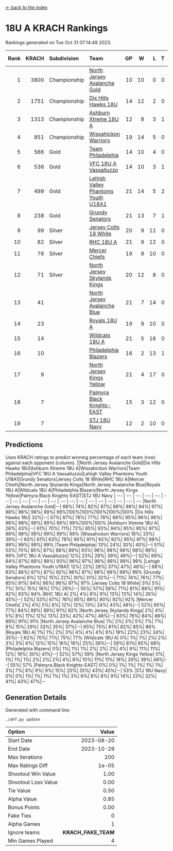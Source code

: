 [<- back to the index](readme.md)
# 18U A KRACH Rankings
Rankings generated on Tue Oct 31 07:14:49 2023.

Rank|KRACH|Subdivision|Team|GP|W|L|T|OTW|OTL|SoS|Exp Wins|Win Diff
---:|---:|:---|:---|---:|---:|---:|---:|---:|---:|---:|---:|---:
1|3800|Championship|[North Jersey Avalanche Gold](https://gamesheetstats.com/seasons/3659/teams/140737/schedule)|10|10|0|0|0|0|55|10.8|-0.0
2|1751|Championship|[Dix Hills Hawks 18U](https://gamesheetstats.com/seasons/3659/teams/140731/schedule)|14|12|2|0|1|0|354|12.9|0.0
3|1313|Championship|[Ashburn Xtreme 18U A](https://gamesheetstats.com/seasons/3659/teams/140730/schedule)|12|8|3|1|1|0|597|9.4|0.0
4|851|Championship|[Wissahickon Warriors](https://gamesheetstats.com/seasons/3659/teams/140748/schedule)|19|14|5|0|0|0|492|14.9|0.0
5|566|Gold|[Team Philadelphia](https://gamesheetstats.com/seasons/3659/teams/140745/schedule)|14|10|4|0|0|0|478|10.9|0.0
6|536|Gold|[VFC 18U A Vassalluzzo](https://gamesheetstats.com/seasons/3659/teams/140746/schedule)|14|10|3|1|2|1|315|11.4|0.0
7|499|Gold|[Lehigh Valley Phantoms Youth U18A1](https://gamesheetstats.com/seasons/3659/teams/140734/schedule)|21|14|5|2|0|0|373|15.9|0.0
8|238|Gold|[Grundy Senators](https://gamesheetstats.com/seasons/3659/teams/140732/schedule)|21|13|7|1|0|0|334|14.4|0.0
9|99|Silver|[Jersey Colts 18 White](https://gamesheetstats.com/seasons/3659/teams/140733/schedule)|20|9|11|0|0|2|624|9.9|0.0
10|82|Silver|[RHC 18U A](https://gamesheetstats.com/seasons/3659/teams/140742/schedule)|21|9|12|0|0|1|377|9.9|0.0
11|76|Silver|[Mercer Chiefs](https://gamesheetstats.com/seasons/3659/teams/140735/schedule)|19|9|10|0|0|1|522|9.9|0.0
12|71|Silver|[North Jersey Skylands Kings](https://gamesheetstats.com/seasons/3659/teams/140739/schedule)|20|12|8|0|1|1|651|12.9|0.0
13|41||[North Jersey Avalanche Blue](https://gamesheetstats.com/seasons/3659/teams/140736/schedule)|21|7|14|0|0|0|340|7.9|0.0
14|23||[Royals 18U A](https://gamesheetstats.com/seasons/3659/teams/140743/schedule)|19|9|10|0|1|0|161|9.9|0.0
15|14||[Wildcats 18U A](https://gamesheetstats.com/seasons/3659/teams/140747/schedule)|21|5|16|0|0|1|469|5.9|0.0
16|10||[Philadelphia Blazers](https://gamesheetstats.com/seasons/3659/teams/140741/schedule)|16|2|13|1|0|2|296|3.4|0.0
17|9||[North Jersey Kings Yellow](https://gamesheetstats.com/seasons/3659/teams/140738/schedule)|21|4|17|0|1|0|319|4.9|0.0
18|7||[Palmyra Black Knights-EAST](https://gamesheetstats.com/seasons/3659/teams/140740/schedule)|15|3|12|0|2|0|184|3.9|0.0
19|7||[STJ 18U Navy](https://gamesheetstats.com/seasons/3659/teams/140744/schedule)|12|2|10|0|0|0|126|2.9|0.0

## Predictions
Uses KRACH ratings to predict winning percentage of each team (row) against each opponent (column).
||North Jersey Avalanche Gold|Dix Hills Hawks 18U|Ashburn Xtreme 18U A|Wissahickon Warriors|Team Philadelphia|VFC 18U A Vassalluzzo|Lehigh Valley Phantoms Youth U18A1|Grundy Senators|Jersey Colts 18 White|RHC 18U A|Mercer Chiefs|North Jersey Skylands Kings|North Jersey Avalanche Blue|Royals 18U A|Wildcats 18U A|Philadelphia Blazers|North Jersey Kings Yellow|Palmyra Black Knights-EAST|STJ 18U Navy
| --: | --: | --: | --: | --: | --: | --: | --: | --: | --: | --: | --: | --: | --: | --: | --: | --: | --: | --: | --: 
|North Jersey Avalanche Gold|--| 68%| 74%| 82%| 87%| 88%| 88%| 94%| 97%| 98%| 98%| 98%| 99%| 99%|100%|100%|100%|100%|100%
|Dix Hills Hawks 18U| 32%|--| 57%| 67%| 76%| 77%| 78%| 88%| 95%| 96%| 96%| 96%| 98%| 99%| 99%| 99%| 99%|100%|100%
|Ashburn Xtreme 18U A| 26%| 43%|--| 61%| 70%| 71%| 72%| 85%| 93%| 94%| 95%| 95%| 97%| 98%| 99%| 99%| 99%| 99%| 99%
|Wissahickon Warriors| 18%| 33%| 39%|--| 60%| 61%| 63%| 78%| 90%| 91%| 92%| 92%| 95%| 97%| 98%| 99%| 99%| 99%| 99%
|Team Philadelphia| 13%| 24%| 30%| 40%|--| 51%| 53%| 70%| 85%| 87%| 88%| 89%| 93%| 96%| 98%| 98%| 98%| 99%| 99%
|VFC 18U A Vassalluzzo| 12%| 23%| 29%| 39%| 49%|--| 52%| 69%| 84%| 87%| 88%| 88%| 93%| 96%| 97%| 98%| 98%| 99%| 99%
|Lehigh Valley Phantoms Youth U18A1| 12%| 22%| 28%| 37%| 47%| 48%|--| 68%| 83%| 86%| 87%| 87%| 92%| 96%| 97%| 98%| 98%| 99%| 99%
|Grundy Senators|  6%| 12%| 15%| 22%| 30%| 31%| 32%|--| 71%| 74%| 76%| 77%| 85%| 91%| 94%| 96%| 96%| 97%| 97%
|Jersey Colts 18 White|  3%|  5%|  7%| 10%| 15%| 16%| 17%| 29%|--| 55%| 57%| 58%| 71%| 81%| 88%| 91%| 92%| 93%| 94%
|RHC 18U A|  2%|  4%|  6%|  9%| 13%| 13%| 14%| 26%| 45%|--| 52%| 53%| 67%| 78%| 85%| 89%| 90%| 92%| 92%
|Mercer Chiefs|  2%|  4%|  5%|  8%| 12%| 12%| 13%| 24%| 43%| 48%|--| 52%| 65%| 77%| 84%| 89%| 89%| 91%| 92%
|North Jersey Skylands Kings|  2%|  4%|  5%|  8%| 11%| 12%| 13%| 23%| 42%| 47%| 48%|--| 63%| 76%| 84%| 88%| 89%| 91%| 91%
|North Jersey Avalanche Blue|  1%|  2%|  3%|  5%|  7%|  7%|  8%| 15%| 29%| 33%| 35%| 37%|--| 65%| 75%| 81%| 82%| 85%| 86%
|Royals 18U A|  1%|  1%|  2%|  3%|  4%|  4%|  4%|  9%| 19%| 22%| 23%| 24%| 35%|--| 62%| 70%| 71%| 75%| 77%
|Wildcats 18U A|  0%|  1%|  1%|  2%|  2%|  3%|  3%|  6%| 12%| 15%| 16%| 16%| 25%| 38%|--| 59%| 61%| 65%| 68%
|Philadelphia Blazers|  0%|  1%|  1%|  1%|  2%|  2%|  2%|  4%|  9%| 11%| 11%| 12%| 19%| 30%| 41%|--| 52%| 57%| 59%
|North Jersey Kings Yellow|  0%|  1%|  1%|  1%|  2%|  2%|  2%|  4%|  8%| 10%| 11%| 11%| 18%| 29%| 39%| 48%|--| 55%| 57%
|Palmyra Black Knights-EAST|  0%|  0%|  1%|  1%|  1%|  1%|  1%|  3%|  7%|  8%|  9%|  9%| 15%| 25%| 35%| 43%| 45%|--| 53%
|STJ 18U Navy|  0%|  0%|  1%|  1%|  1%|  1%|  1%|  3%|  6%|  8%|  8%|  9%| 14%| 23%| 32%| 41%| 43%| 47%|--

## Generation Details

Generated with command line:
```
./ahf.py update
```

| Option | Value |
| :----- | ----: |
| Start Date | 2023-08-20 |
| End Date | 2023-10-29 |
| Max Iterations | 200 |
| Max Ratings Diff | 1e-05 |
| Shootout Win Value | 1.00 |
| Shootout Loss Value | 0.00 |
| Tie Value | 0.50 |
| Alpha Value | 0.85 |
| Bonus Points | 0.00 |
| Fake Ties | 0 |
| Alpha Games | 1 |
| Ignore teams | __KRACH_FAKE_TEAM__ |
| Min Games Played | 4 |

